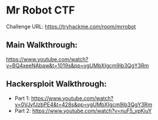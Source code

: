 # Mr Robot CTF

Challenge URL: https://tryhackme.com/room/mrrobot

## Main Walkthrough:

https://www.youtube.com/watch?v=BQ4xeeNAbaw&t=1019s&pp=ygUMbXIgcm9ib3QgY3Rm

## Hackersploit Walkthrough:

- Part 1: https://www.youtube.com/watch?v=0VJyfJzbPE4&t=428s&pp=ygUMbXIgcm9ib3QgY3Rm
- Part 2: https://www.youtube.com/watch?v=nuF5_vpKiuY
